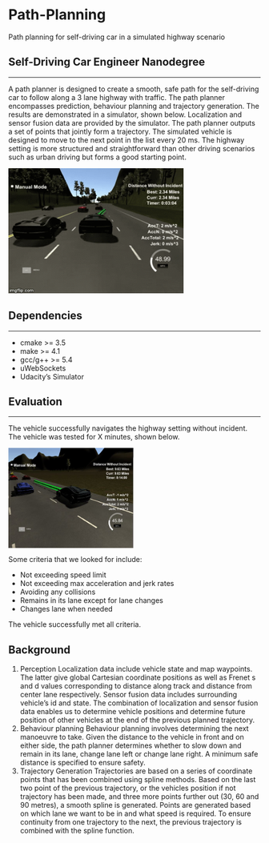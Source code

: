 # Path-Planning
Path planning for self-driving car in a simulated highway scenario
## Self-Driving Car Engineer Nanodegree
***

A path planner is designed to create a smooth, safe path for the self-driving car to follow along a 3 lane highway with traffic. The path planner encompasses prediction, behaviour planning and trajectory generation. The results are demonstrated in a simulator, shown below. Localization and sensor fusion data are provided by the simulator. The path planner outputs a set of points that jointly form a trajectory. The simulated vehicle is designed to move to the next point in the list every 20 ms. The highway setting is more structured and straightforward than other driving scenarios such as urban driving but forms a good starting point.  

<img src="output/path-planning.gif" width="350" height="250" />

## Dependencies
***

*	cmake >= 3.5
*	make >= 4.1
*	gcc/g++ >= 5.4
*	uWebSockets
*	Udacity’s Simulator

## Evaluation
***

The vehicle successfully navigates the highway setting without incident. The vehicle was tested for X minutes, shown below. 

<img src="output/image1.jpg" width="250" height="200" align="center" />

Some criteria that we looked for include:

*	Not exceeding speed limit
*	Not exceeding max acceleration and jerk rates
*	Avoiding any collisions
*	Remains in its lane except for lane changes
*	Changes lane when needed

The vehicle successfully met all criteria. 

## Background

1.	Perception
Localization data include vehicle state and map waypoints. The latter give global Cartesian coordinate positions as well as Frenet s and d values corresponding to distance along track and distance from center lane respectively. Sensor fusion data includes surrounding vehicle’s id and state. The combination of localization and sensor fusion data enables us to determine vehicle positions and determine future position of other vehicles at the end of the previous planned trajectory. 
2.	Behaviour planning
Behaviour planning involves determining the next manoeuvre to take. Given the distance to the vehicle in front and on either side, the path planner determines whether to slow down and remain in its lane, change lane left or change lane right. A minimum safe distance is specified to ensure safety. 
3.	Trajectory Generation
Trajectories are based on a series of coordinate points that has been combined using spline methods.  Based on the last two point of the previous trajectory, or the vehicles position if not trajectory has been made, and three more points further out (30, 60 and 90 metres), a smooth spline is generated. Points are generated based on which lane we want to be in and what speed is required. To ensure continuity from one trajectory to the next, the previous trajectory is combined with the spline function.
